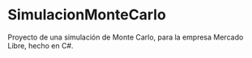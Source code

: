 # SimulacionMonteCarlo
 Proyecto de una simulación de Monte Carlo, para la empresa Mercado Libre, hecho en C#.
